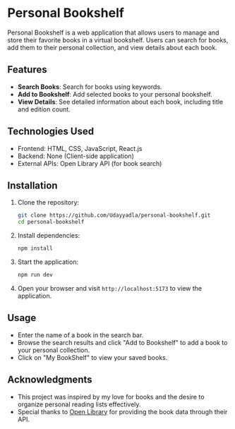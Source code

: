 # Personal Bookshelf

Personal Bookshelf is a web application that allows users to manage and store their favorite books in a virtual bookshelf. Users can search for books, add them to their personal collection, and view details about each book.

## Features

- **Search Books**: Search for books using keywords.
- **Add to Bookshelf**: Add selected books to your personal bookshelf.
- **View Details**: See detailed information about each book, including title and edition count.

## Technologies Used

- Frontend: HTML, CSS, JavaScript, React.js
- Backend: None (Client-side application)
- External APIs: Open Library API (for book search)

## Installation

1. Clone the repository:

   ```bash
   git clone https://github.com/Udayyadla/personal-bookshelf.git
   cd personal-bookshelf
   ```

2. Install dependencies:

   ```bash
   npm install
   ```

3. Start the application:

   ```bash
   npm run dev
   ```

4. Open your browser and visit `http://localhost:5173` to view the application.

## Usage

- Enter the name of a book in the search bar.
- Browse the search results and click "Add to Bookshelf" to add a book to your personal collection.
- Click on "My BookShelf" to view your saved books.


## Acknowledgments

- This project was inspired by my love for books and the desire to organize personal reading lists effectively.
- Special thanks to [Open Library](https://openlibrary.org/) for providing the book data through their API.
